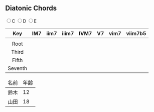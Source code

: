## Diatonic Chords

<div>
  <label><input type="radio" name="key" value="c">C</label>
  <label><input type="radio" name="key" value="d">D</label>
  <label><input type="radio" name="key" value="e">E</label>
</div>

|   Key   | IM7 | iim7 | iiim7 | IVM7 | V7 | vim7 | viim7b5 |
|:-------:|:---:|:----:|:-----:|:----:|:--:|:----:|:-------:|
|         |     |      |       |      |    |      |         |
|   Root  |     |      |       |      |    |      |         |
|  Third  |     |      |       |      |    |      |         |
|  Fifth  |     |      |       |      |    |      |         |
| Seventh |     |      |       |      |    |      |         |

<table id="targetTable">
  <thead>
    <tr>
      <td>名前</td>
      <td>年齢</td>
    </tr>
  </thead>
  <tbody>
    <tr>
      <td>鈴木</td>
      <td>12</td>
    </tr>
    <tr>
      <td>山田</td>
      <td>18</td>
    </tr>
  <tbody>
</table>

<script>
  let table = document.getElementById('targetTable');

  for (let row of table.rows) {
      for(let cell of row.cells){
         console.log(cell.innerText);
      }
  }
  
  table.2.2.innerText = 'moji'
</script>
